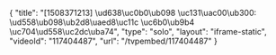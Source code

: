 {
    "title": "[1508371213] \ud638\uc0b0\ub098 \uc131\uac00\ub300: \ud558\ub098\ub2d8\uaed8\uc11c \uc6b0\ub9b4 \uc704\ud558\uc2dc\uba74",
    "type": "solo",
    "layout": "iframe-static",
    "videoId": "117404487",
    "url": "\/tvpembed\/117404487"
}